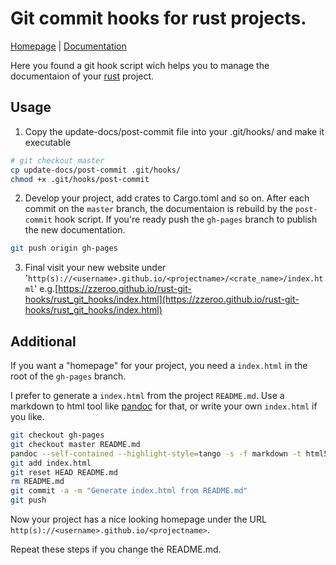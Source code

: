 # Git commit hooks for rust projects.

[Homepage](https://zzeroo.github.io/rust-git-hooks/) | [Documentation](https://zzeroo.github.io/rust-git-hooks/rust_git_hooks/index.html)

Here you found a git hook script wich helps you to manage the documentaion of your [rust](https://www.rust-lang.org/) project.


## Usage

1. Copy the update-docs/post-commit file into your .git/hooks/
  and make it executable
```bash
# git checkout master
cp update-docs/post-commit .git/hooks/
chmod +x .git/hooks/post-commit
```

2. Develop your project, add crates to Cargo.toml and so on.
  After each commit on the `master` branch, the documentaion is rebuild by the `post-commit` hook script.
  If you're ready push the `gh-pages` branch to publish the new documentation.
```bash
git push origin gh-pages
```

3. Final visit your new website under '`http(s)://<username>.github.io/<projectname>/<crate_name>/index.html`'
e.g.[https://zzeroo.github.io/rust-git-hooks/rust_git_hooks/index.html](https://zzeroo.github.io/rust-git-hooks/rust_git_hooks/index.html)

## Additional

If you want a "homepage" for your project, you need a `index.html` in the root of the `gh-pages` branch.

I prefer to generate a `index.html` from the project `README.md`. Use a markdown to html tool like [pandoc](http://pandoc.org/) for that, or write your own `index.html` if you like.

```bash
git checkout gh-pages
git checkout master README.md
pandoc --self-contained --highlight-style=tango -s -f markdown -t html5 -o index.html README.md
git add index.html
git reset HEAD README.md
rm README.md
git commit -a -m "Generate index.html from README.md"
git push
```

Now your project has a nice looking homepage under the URL `http(s)://<username>.github.io/<projectname>`.

Repeat these steps if you change the README.md.
